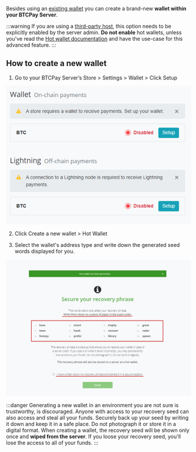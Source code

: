 Besides using an [existing wallet](./WalletSetup.md#use-an-existing-wallet) you can create a brand-new **wallet within your BTCPay Server**.

:::warning
If you are using a [third-party host](./ThirdPartyHosting.md), this option needs to be explicitly enabled by the server admin. **Do not enable** hot wallets, unless you've read the [Hot wallet documentation](./HotWallet.md) and have the use-case for this advanced feature.
:::

## How to create a new wallet

1. Go to your BTCPay Server’s Store > Settings > Wallet > Click Setup

![](./img/createwallet/Setup.png)

2. Click Create a new wallet > Hot Wallet

3. Select the wallet's address type and write down the generated seed words displayed for you.

![](./img/createwallet/recoveryseedbackup.jpg "BTCPay Server seed recovery phrase")

:::danger
Generating a new wallet in an environment you are not sure is trustworthy, is discouraged. Anyone with access to your recovery seed can also access and steal all your funds. Securely back up your seed by writing it down and keep it in a safe place. Do not photograph it or store it in a digital format. When creating a wallet, the recovery seed will be shown only once and **wiped from the server**. If you loose your recovery seed, you'll lose the access to all of your funds.
:::
